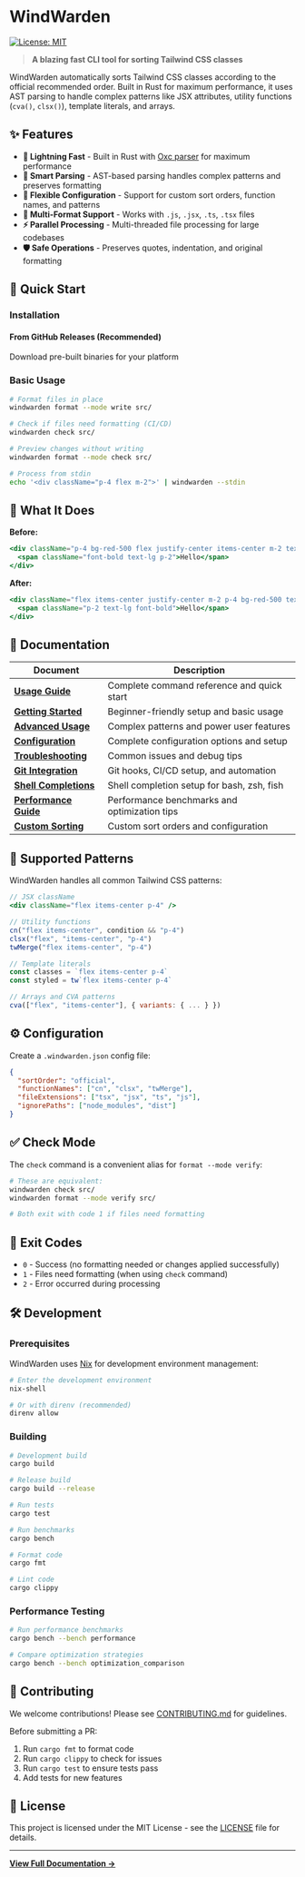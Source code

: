 # WindWarden

[![License: MIT](https://img.shields.io/badge/License-MIT-yellow.svg)](https://opensource.org/licenses/MIT)

> **A blazing fast CLI tool for sorting Tailwind CSS classes**

WindWarden automatically sorts Tailwind CSS classes according to the official recommended order. Built in Rust for maximum performance, it uses AST parsing to handle complex patterns like JSX attributes, utility functions (`cva()`, `clsx()`), template literals, and arrays.

## ✨ Features

- **🚀 Lightning Fast** - Built in Rust with [Oxc parser](https://github.com/oxc-project/oxc) for maximum performance
- **🎯 Smart Parsing** - AST-based parsing handles complex patterns and preserves formatting
- **🔧 Flexible Configuration** - Support for custom sort orders, function names, and patterns
- **📁 Multi-Format Support** - Works with `.js`, `.jsx`, `.ts`, `.tsx` files
- **⚡ Parallel Processing** - Multi-threaded file processing for large codebases
- **🛡️ Safe Operations** - Preserves quotes, indentation, and original formatting

## 🚀 Quick Start

### Installation

#### From GitHub Releases (Recommended)

Download pre-built binaries for your platform

### Basic Usage

```bash
# Format files in place
windwarden format --mode write src/

# Check if files need formatting (CI/CD)
windwarden check src/

# Preview changes without writing
windwarden format --mode check src/

# Process from stdin
echo '<div className="p-4 flex m-2">' | windwarden --stdin
```

## 🎯 What It Does

**Before:**
```jsx
<div className="p-4 bg-red-500 flex justify-center items-center m-2 text-white">
  <span className="font-bold text-lg p-2">Hello</span>
</div>
```

**After:**
```jsx
<div className="flex items-center justify-center m-2 p-4 bg-red-500 text-white">
  <span className="p-2 text-lg font-bold">Hello</span>
</div>
```

## 📖 Documentation

| Document | Description |
|----------|-------------|
| **[Usage Guide](docs/USAGE.md)** | Complete command reference and quick start |
| **[Getting Started](docs/guides/getting-started.md)** | Beginner-friendly setup and basic usage |
| **[Advanced Usage](docs/guides/advanced-usage.md)** | Complex patterns and power user features |
| **[Configuration](docs/guides/configuration.md)** | Complete configuration options and setup |
| **[Troubleshooting](docs/guides/troubleshooting.md)** | Common issues and debug tips |
| **[Git Integration](docs/GIT_INTEGRATION.md)** | Git hooks, CI/CD setup, and automation |
| **[Shell Completions](docs/COMPLETIONS.md)** | Shell completion setup for bash, zsh, fish |
| **[Performance Guide](docs/PERFORMANCE.md)** | Performance benchmarks and optimization tips |
| **[Custom Sorting](docs/CUSTOM_SORTING_DEMO.md)** | Custom sort orders and configuration |

## 🔧 Supported Patterns

WindWarden handles all common Tailwind CSS patterns:

```jsx
// JSX className
<div className="flex items-center p-4" />

// Utility functions
cn("flex items-center", condition && "p-4")
clsx("flex", "items-center", "p-4")
twMerge("flex items-center", "p-4")

// Template literals
const classes = `flex items-center p-4`
const styled = tw`flex items-center p-4`

// Arrays and CVA patterns
cva(["flex", "items-center"], { variants: { ... } })
```

## ⚙️ Configuration

Create a `.windwarden.json` config file:

```json
{
  "sortOrder": "official",
  "functionNames": ["cn", "clsx", "twMerge"],
  "fileExtensions": ["tsx", "jsx", "ts", "js"],
  "ignorePaths": ["node_modules", "dist"]
}
```

## ✅ Check Mode

The `check` command is a convenient alias for `format --mode verify`:

```bash
# These are equivalent:
windwarden check src/
windwarden format --mode verify src/

# Both exit with code 1 if files need formatting
```

## 🚦 Exit Codes

- `0` - Success (no formatting needed or changes applied successfully)
- `1` - Files need formatting (when using `check` command)
- `2` - Error occurred during processing

## 🛠️ Development

### Prerequisites

WindWarden uses [Nix](https://nixos.org/) for development environment management:

```bash
# Enter the development environment
nix-shell

# Or with direnv (recommended)
direnv allow
```

### Building

```bash
# Development build
cargo build

# Release build
cargo build --release

# Run tests
cargo test

# Run benchmarks
cargo bench

# Format code
cargo fmt

# Lint code
cargo clippy
```

### Performance Testing

```bash
# Run performance benchmarks
cargo bench --bench performance

# Compare optimization strategies
cargo bench --bench optimization_comparison
```

## 🤝 Contributing

We welcome contributions! Please see [CONTRIBUTING.md](CONTRIBUTING.md) for guidelines.

Before submitting a PR:
1. Run `cargo fmt` to format code
2. Run `cargo clippy` to check for issues
3. Run `cargo test` to ensure tests pass
4. Add tests for new features

## 📄 License

This project is licensed under the MIT License - see the [LICENSE](LICENSE) file for details.

---

**[View Full Documentation →](docs/)**

